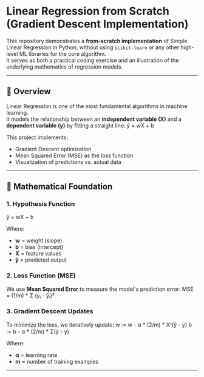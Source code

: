 # Linear Regression from Scratch (Gradient Descent Implementation)

This repository demonstrates a **from-scratch implementation** of Simple Linear Regression in Python, without using `scikit-learn` or any other high-level ML libraries for the core algorithm.  
It serves as both a practical coding exercise and an illustration of the underlying mathematics of regression models.

---

## 📌 Overview
Linear Regression is one of the most fundamental algorithms in machine learning.  
It models the relationship between an **independent variable (X)** and a **dependent variable (y)** by fitting a straight line:
ŷ = wX + b


This project implements:
- Gradient Descent optimization
- Mean Squared Error (MSE) as the loss function
- Visualization of predictions vs. actual data

---

## 🧠 Mathematical Foundation

### 1. Hypothesis Function
ŷ = wX + b

Where:
- **w** = weight (slope)
- **b** = bias (intercept)
- **X** = feature values
- **ŷ** = predicted output

### 2. Loss Function (MSE)
We use **Mean Squared Error** to measure the model's prediction error: MSE = (1/m) * Σ (yᵢ - ŷᵢ)²


### 3. Gradient Descent Updates
To minimize the loss, we iteratively update:
w := w - α * (2/m) * Xᵀ(ŷ - y)
b := b - α * (2/m) * Σ(ŷ - y)

Where:
- **α** = learning rate  
- **m** = number of training examples

---



